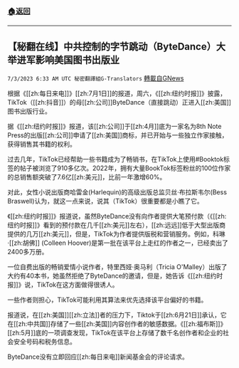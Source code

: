 ###  [:house:返回](README.md)
---


## 【秘翻在线】中共控制的字节跳动（ByteDance）大举进军影响美国图书出版业
`7/3/2023 6:33 AM UTC 秘密翻譯組G-Translators` [轉載自GNews](https://gnews.org/articles/1432493)

根据《[[zh:每日来电]]》[[zh:7月1日]]的报道，周六，《[[zh:纽约时报]]》披露， TikTok（[[zh:抖音]]）的母[[zh:公司]]ByteDance（直接跳动）正进入[[zh:美国]]图书出版行业。

据《[[zh:纽约时报]]》报道，该[[zh:公司]]于[[zh:4月]]底为一家名为8th Note Press的出版[[zh:公司]]申请了[[zh:美国]]商标，并已开始与一些独立作家接触，获得销售其书籍的权利。

过去几年，TikTok已经帮助一些书籍成为了畅销书，在TikTok上使用#Booktok标签的帖子被浏览了910多亿次。2022年，拥有大量BookTok标签粉丝的100位作家的总销售额突破了7.6亿[[zh:美元]]，比前一年激增60%。

对此，女性小说出版商哈雷金(Harlequin)的高级出版总监贝丝·布拉斯韦尔(Bess Braswell)认为，就这一点来说，说其（TikTok）很重要都是小瞧了它。

《[[zh:纽约时报]]》报道说，虽然ByteDance没有向作者提供大笔预付款（《[[zh:纽约时报]]》看到的预付款在几千[[zh:美元]]左右），[[zh:远远]]低于大型出版商提供的几万[[zh:美元]]，但是，TikTok为作者提供版税和营销服务。例如，科琳·[[zh:胡佛]] (Colleen Hoover)是第一批在该平台上走红的作者之一，已经卖出了2400多万册。

一位自费出版的畅销爱情小说作者，特里西娅·奥马利（Tricia O'Malley）出版了大约有40本书，她虽然拒绝了ByteDance的邀请，但是，她告诉《[[zh:纽约时报]]》说，TikTok在这方面做得很诱人。

一些作者则担心，TikTok可能利用其算法来优先选择该平台偏好的书籍。

报道说，在[[zh:美国]][[zh:立法]]者的压力下，Tiktok于[[zh:6月21日]]承认，它在[[zh:中共国]]存储了一些[[zh:美国]]内容创作者的敏感数据。《[[zh:福布斯]]》[[zh:5月]]底的一项调查发现，TikTok在该平台上存储了数千名创作者和企业的社会安全号码和税务信息。

ByteDance没有立即回应[[zh:每日来电]]新闻基金会的评论请求。
